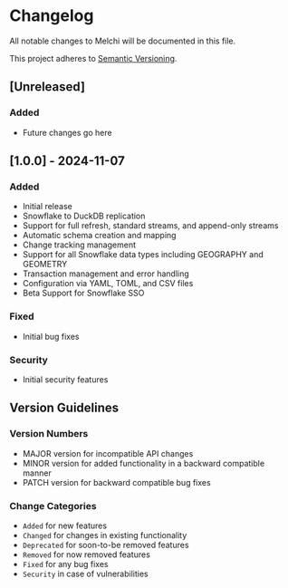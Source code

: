 # Changelog
All notable changes to Melchi will be documented in this file.

This project adheres to [Semantic Versioning](https://semver.org/spec/v2.0.0.html).

## [Unreleased]
### Added
- Future changes go here

## [1.0.0] - 2024-11-07
### Added
- Initial release
- Snowflake to DuckDB replication
- Support for full refresh, standard streams, and append-only streams
- Automatic schema creation and mapping
- Change tracking management
- Support for all Snowflake data types including GEOGRAPHY and GEOMETRY
- Transaction management and error handling
- Configuration via YAML, TOML, and CSV files
- Beta Support for Snowflake SSO

### Fixed
- Initial bug fixes

### Security
- Initial security features

## Version Guidelines

### Version Numbers
- MAJOR version for incompatible API changes
- MINOR version for added functionality in a backward compatible manner
- PATCH version for backward compatible bug fixes

### Change Categories
- `Added` for new features
- `Changed` for changes in existing functionality
- `Deprecated` for soon-to-be removed features
- `Removed` for now removed features
- `Fixed` for any bug fixes
- `Security` in case of vulnerabilities